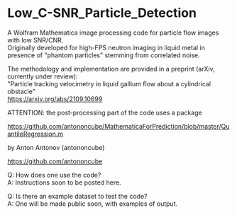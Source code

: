 # Low_C-SNR_Particle_Detection
A Wolfram Mathematica image processing code for particle flow images with low SNR/CNR.  
Originally developed for high-FPS neutron imaging in liquid metal in presence of "phantom particles" stemming from correlated noise.

The methodology and implementation are provided in a preprint (arXiv, currently under review):  
"Particle tracking velocimetry in liquid gallium flow about a cylindrical obstacle"  
https://arxiv.org/abs/2109.10699

ATTENTION: the post-processing part of the code uses a package

https://github.com/antononcube/MathematicaForPrediction/blob/master/QuantileRegression.m

by Anton Antonov (antononcube)

https://github.com/antononcube


Q: How does one use the code?  
A: Instructions soon to be posted here.  


Q: Is there an example dataset to test the code?  
A: One will be made public soon, with examples of output.
